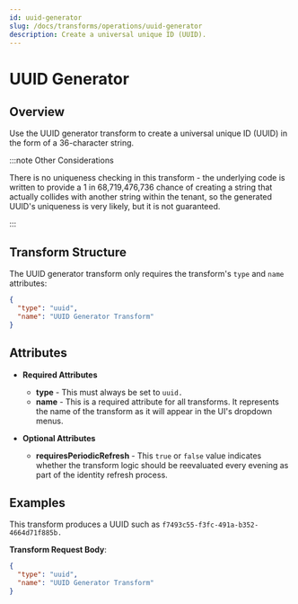 ```yaml
---
id: uuid-generator
slug: /docs/transforms/operations/uuid-generator
description: Create a universal unique ID (UUID).
---
```

# UUID Generator

## Overview

Use the UUID generator transform to create a universal unique ID (UUID) in the form of a 36-character string.

:::note Other Considerations

There is no uniqueness checking in this transform - the underlying code is written to provide a 1 in 68,719,476,736 chance of creating a string that actually collides with another string within the tenant, so the generated UUID's uniqueness is very likely, but it is not guaranteed.

:::

## Transform Structure

The UUID generator transform only requires the transform's `type` and `name` attributes:

```json
{
  "type": "uuid",
  "name": "UUID Generator Transform"
}
```

## Attributes

- **Required Attributes**
  - **type** - This must always be set to `uuid.`
  - **name** - This is a required attribute for all transforms. It represents the name of the transform as it will appear in the UI's dropdown menus.

- **Optional Attributes**
  - **requiresPeriodicRefresh** - This `true` or `false` value indicates whether the transform logic should be reevaluated every evening as part of the identity refresh process.

## Examples

This transform produces a UUID such as `f7493c55-f3fc-491a-b352-4664d71f885b.`

**Transform Request Body**:

```json
{
  "type": "uuid",
  "name": "UUID Generator Transform"
}
```
